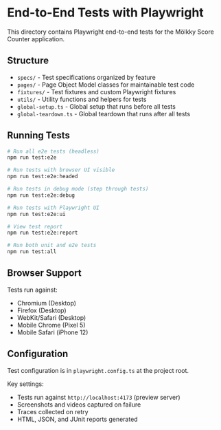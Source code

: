 <!-- @format -->

# End-to-End Tests with Playwright

This directory contains Playwright end-to-end tests for the Mölkky Score Counter application.

## Structure

- `specs/` - Test specifications organized by feature
- `pages/` - Page Object Model classes for maintainable test code
- `fixtures/` - Test fixtures and custom Playwright fixtures
- `utils/` - Utility functions and helpers for tests
- `global-setup.ts` - Global setup that runs before all tests
- `global-teardown.ts` - Global teardown that runs after all tests

## Running Tests

```bash
# Run all e2e tests (headless)
npm run test:e2e

# Run tests with browser UI visible
npm run test:e2e:headed

# Run tests in debug mode (step through tests)
npm run test:e2e:debug

# Run tests with Playwright UI
npm run test:e2e:ui

# View test report
npm run test:e2e:report

# Run both unit and e2e tests
npm run test:all
```

## Browser Support

Tests run against:

- Chromium (Desktop)
- Firefox (Desktop)
- WebKit/Safari (Desktop)
- Mobile Chrome (Pixel 5)
- Mobile Safari (iPhone 12)

## Configuration

Test configuration is in `playwright.config.ts` at the project root.

Key settings:

- Tests run against `http://localhost:4173` (preview server)
- Screenshots and videos captured on failure
- Traces collected on retry
- HTML, JSON, and JUnit reports generated
